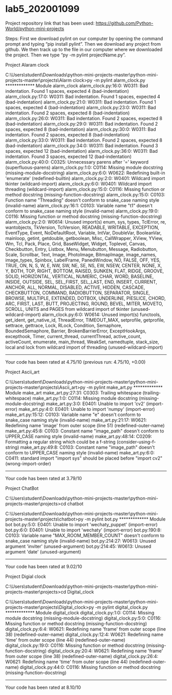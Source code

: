 # lab5_202001099

Project repository link that has been used: https://github.com/Python-World/python-mini-projects

Steps:
First we download pylint on our computer by opening the command prompt and typing “pip install pylint”.
Then we download any project from github.
We then track up to the file in our computer where we downloaded the project.
Then we type “py -m pylint projectName.py”.

Project Alaram clock

C:\Users\student\Downloads\python-mini-projects-master\python-mini-projects-master\projects\Alarm clock>py -m pylint alarm_clock.py
************* Module alarm_clock
alarm_clock.py:16:0: W0311: Bad indentation. Found 1 spaces, expected 4 (bad-indentation)
alarm_clock.py:17:0: W0311: Bad indentation. Found 1 spaces, expected 4 (bad-indentation)
alarm_clock.py:21:0: W0311: Bad indentation. Found 1 spaces, expected 4 (bad-indentation)
alarm_clock.py:23:0: W0311: Bad indentation. Found 2 spaces, expected 8 (bad-indentation)
alarm_clock.py:26:0: W0311: Bad indentation. Found 2 spaces, expected 8 (bad-indentation)
alarm_clock.py:29:0: W0311: Bad indentation. Found 2 spaces, expected 8 (bad-indentation)
alarm_clock.py:30:0: W0311: Bad indentation. Found 2 spaces, expected 8 (bad-indentation)
alarm_clock.py:33:0: W0311: Bad indentation. Found 2 spaces, expected 8 (bad-indentation)
alarm_clock.py:34:0: W0311: Bad indentation. Found 3 spaces, expected 12 (bad-indentation)
alarm_clock.py:36:0: W0311: Bad indentation. Found 3 spaces, expected 12 (bad-indentation)
alarm_clock.py:40:0: C0325: Unnecessary parens after '=' keyword (superfluous-parens)
alarm_clock.py:1:0: C0114: Missing module docstring (missing-module-docstring)
alarm_clock.py:6:0: W0622: Redefining built-in 'enumerate' (redefined-builtin)
alarm_clock.py:2:0: W0401: Wildcard import tkinter (wildcard-import)
alarm_clock.py:6:0: W0401: Wildcard import threading (wildcard-import)
alarm_clock.py:15:0: C0116: Missing function or method docstring (missing-function-docstring)
alarm_clock.py:15:0: C0103: Function name "Threading" doesn't conform to snake_case naming style (invalid-name)
alarm_clock.py:16:1: C0103: Variable name "t1" doesn't conform to snake_case naming style (invalid-name)
alarm_clock.py:19:0: C0116: Missing function or method docstring (missing-function-docstring)
alarm_clock.py:2:0: W0614: Unused import(s) enum, sys, types, TclError, re, wantobjects, TkVersion, TclVersion, READABLE, WRITABLE, EXCEPTION, EventType, Event, NoDefaultRoot, Variable, IntVar, DoubleVar, BooleanVar, mainloop, getint, getdouble, getboolean, Misc, CallWrapper, XView, YView, Wm, Tcl, Pack, Place, Grid, BaseWidget, Widget, Toplevel, Canvas, Checkbutton, Entry, Listbox, Menu, Menubutton, Message, Radiobutton, Scale, Scrollbar, Text, Image, PhotoImage, BitmapImage, image_names, image_types, Spinbox, LabelFrame, PanedWindow, NO, FALSE, OFF, YES, TRUE, ON, N, S, W, E, NW, SW, NE, SE, NS, EW, NSEW, CENTER, NONE, X, Y, BOTH, TOP, RIGHT, BOTTOM, RAISED, SUNKEN, FLAT, RIDGE, GROOVE, SOLID, HORIZONTAL, VERTICAL, NUMERIC, CHAR, WORD, BASELINE, INSIDE, OUTSIDE, SEL, SEL_FIRST, SEL_LAST, END, INSERT, CURRENT, ANCHOR, ALL, NORMAL, DISABLED, ACTIVE, HIDDEN, CASCADE, CHECKBUTTON, COMMAND, RADIOBUTTON, SEPARATOR, SINGLE, BROWSE, MULTIPLE, EXTENDED, DOTBOX, UNDERLINE, PIESLICE, CHORD, ARC, FIRST, LAST, BUTT, PROJECTING, ROUND, BEVEL, MITER, MOVETO, SCROLL, UNITS and PAGES from wildcard import of tkinter (unused-wildcard-import)
alarm_clock.py:6:0: W0614: Unused import(s) functools, get_ident, get_native_id, ThreadError, TIMEOUT_MAX, setprofile, getprofile, settrace, gettrace, Lock, RLock, Condition, Semaphore, BoundedSemaphore, Barrier, BrokenBarrierError, ExceptHookArgs, excepthook, Timer, current_thread, currentThread, active_count, activeCount, enumerate, main_thread, WeakSet, namedtuple, stack_size, local and lock from wildcard import of threading (unused-wildcard-import)

------------------------------------------------------------------
Your code has been rated at 4.75/10 (previous run: 4.75/10, +0.00)


Project Ascii_art

C:\Users\student\Downloads\python-mini-projects-master\python-mini-projects-master\projects\Ascii_art>py -m pylint make_art.py
************* Module make_art
make_art.py:27:31: C0303: Trailing whitespace (trailing-whitespace)
make_art.py:1:0: C0114: Missing module docstring (missing-module-docstring)
make_art.py:3:0: E0401: Unable to import 'cv2' (import-error)
make_art.py:4:0: E0401: Unable to import 'numpy' (import-error)
make_art.py:15:12: C0103: Variable name "e" doesn't conform to snake_case naming style (invalid-name)
make_art.py:21:17: W0621: Redefining name 'image' from outer scope (line 51) (redefined-outer-name)
make_art.py:45:8: C0103: Constant name "image_path" doesn't conform to UPPER_CASE naming style (invalid-name)
make_art.py:48:14: C0209: Formatting a regular string which could be a f-string (consider-using-f-string)
make_art.py:49:8: C0103: Constant name "image_path" doesn't conform to UPPER_CASE naming style (invalid-name)
make_art.py:6:0: C0411: standard import "import sys" should be placed before "import cv2" (wrong-import-order)

-----------------------------------
Your code has been rated at 3.79/10

Project ChatBot 

C:\Users\student\Downloads\python-mini-projects-master\python-mini-projects-master\projects>cd chatbot

C:\Users\student\Downloads\python-mini-projects-master\python-mini-projects-master\projects\chatbot>py -m pylint bot.py
************* Module bot
bot.py:5:0: E0401: Unable to import 'wechaty_puppet' (import-error)
bot.py:6:0: E0401: Unable to import 'wechaty' (import-error)
bot.py:190:8: C0103: Variable name "MAX_ROOM_MEMBER_COUNT" doesn't conform to snake_case naming style (invalid-name)
bot.py:214:27: W0613: Unused argument 'inviter' (unused-argument)
bot.py:214:45: W0613: Unused argument 'date' (unused-argument)

-----------------------------------
Your code has been rated at 9.02/10

Project Digial clock


C:\Users\student\Downloads\python-mini-projects-master\python-mini-projects-master\projects>cd Digital_clock

C:\Users\student\Downloads\python-mini-projects-master\python-mini-projects-master\projects\Digital_clock>py -m pylint digital_clock.py
************* Module digital_clock
digital_clock.py:1:0: C0114: Missing module docstring (missing-module-docstring)
digital_clock.py:5:0: C0116: Missing function or method docstring (missing-function-docstring)
digital_clock.py:6:4: W0621: Redefining name 'frame' from outer scope (line 38) (redefined-outer-name)
digital_clock.py:12:4: W0621: Redefining name 'time' from outer scope (line 44) (redefined-outer-name)
digital_clock.py:19:0: C0116: Missing function or method docstring (missing-function-docstring)
digital_clock.py:20:4: W0621: Redefining name 'frame' from outer scope (line 38) (redefined-outer-name)
digital_clock.py:26:4: W0621: Redefining name 'time' from outer scope (line 44) (redefined-outer-name)
digital_clock.py:44:0: C0116: Missing function or method docstring (missing-function-docstring)

-----------------------------------
Your code has been rated at 8.10/10


